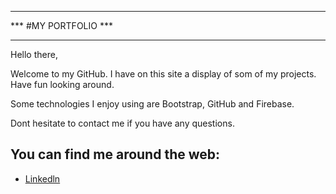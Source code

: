 ********************
*** #MY PORTFOLIO ***
********************

Hello there,

Welcome to my GitHub. I have on this site a display of som of my projects. Have fun looking around.

Some technologies I enjoy using are Bootstrap, GitHub and Firebase.

Dont hesitate to contact me if you have any questions.

## You can find me around the web:
- <a href="linkedin.com/in/mansa-samlafo">Linkedln</a>

